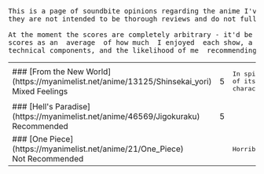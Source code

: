 <section>

<pre>
This is a page of soundbite opinions regarding the anime I've seen since June 19th 2023,
they are not intended to be thorough reviews and do not fully represent my feelings.<br>
At the moment the scores are completely arbitrary - it'd be most useful to think of these
scores as an  average  of how much  I enjoyed  each show, a  multi-axis judgement  of its
technical components, and the likelihood of me  recommending  it to a friend.
</pre>

<table>
<tr>
<td>
### [From the New World](https://myanimelist.net/anime/13125/Shinsekai_yori)
<div class="tag">Mixed Feelings</div></td>
<td>5</td>
<td>
<pre>
In spite of the compelling storytelling and universe it fails to deliver on the potential
of its brilliant themes and resonant ideas due to an  amiss in focus  and   insubstantial
characters. As such, it isn't anything greater than the sum of its parts.
</pre>
</td>
</tr>

<tr>
<td>
### [Hell's Paradise](https://myanimelist.net/anime/46569/Jigokuraku)
<div class="tag">Recommended</div>
</td>
<td>5</td>

<tr>
<td>
### [One Piece](https://myanimelist.net/anime/21/One_Piece)
<div class="tag">Not Recommended</div>
</td>
<td></td>
<td>
<pre>
Horrible pacing - read the manga instead.
</pre>
</td>
</tr>

</table>

</section>